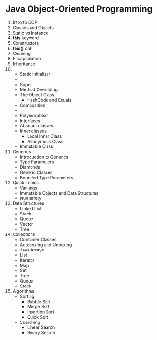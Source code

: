 # Java Object-Oriented Programming

1. Intro to OOP
2. Classes and Objects
3. Static vs Instance
4. **this** keyword
5. Constructors
6. **this()** call
7. Chaining
8. Encapsulation
9. Inheritance
10. 
     * Static Initializer
     * 
     * Super
     * Method Overriding
     * The Object Class
         * HashCode and Equals
     * Composition
     * 
     * Polymorphism
     * Interfaces
     * Abstract classes
     * Inner classes
         * Local Inner Class
         * Anonymous Class
     * Immutable Class
11. Generics
     * Introduction to Generics
     * Type Parameters
     * Diamonds
     * Generic Classes
     * Bounded Type Parameters
12. Quick Topics
     * Var-args
     * Immutable Objects and Data Structures
     * Null safety
13. Data Structures
     * Linked List
     * Stack
     * Queue
     * Vector
     * Tree
14. Collections
     * Container Classes
     * Autoboxing and Unboxing
     * Java Arrays
     * List
     * Iterator
     * Map
     * Set
     * Tree
     * Queue
     * Stack
15. Algorithms
     * Sorting
         * Bubble Sort
         * Merge Sort
         * Insertion Sort
         * Quick Sort
     * Searching
         * Linear Search
         * Binary Search 
